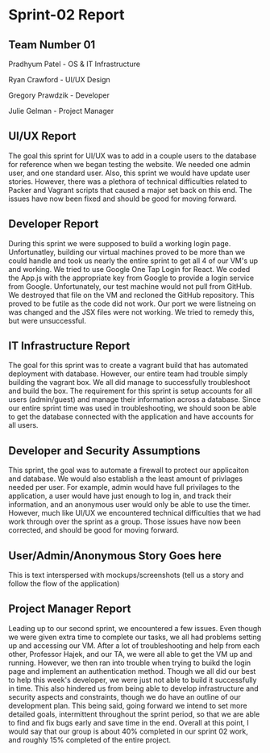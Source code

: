 # Sprint-02 Report

## Team Number 01

Pradhyum Patel - OS & IT Infrastructure

Ryan Crawford - UI/UX Design

Gregory Prawdzik - Developer

Julie Gelman - Project Manager

## UI/UX Report

The goal this sprint for UI/UX was to add in a couple users to the database for reference when we began testing the website. We needed one admin user, and one standard user. Also, this sprint we would have update user stories. However, there was a plethora of technical difficulties related to Packer and Vagrant scripts that caused a major set back on this end. The issues have now been fixed and should be good for moving forward.

## Developer Report

During this sprint we were supposed to build a working login page. Unfortunatley, building our virtual machines proved to be more than we could handle and took us nearly the entire sprint to get all 4 of our VM's up and working. We tried to use Google One Tap Login for React. We coded the App.js with the appropriate key from Google to provide a login service from Google. Unfortunately, our test machine would not pull from GitHub. We destroyed that file on the VM and recloned the GitHub repository. This proved to be futile as the code did not work.  Our port we were listneing on was changed and the JSX files were not working. We tried to remedy this, but were unsuccessful.  

## IT Infrastructure Report

The goal for this sprint was to create a vagrant build that has automated deployment with database. However, our entire team had trouble simply building the vagrant box. We all did manage to successfully troubleshoot and build the box. The requirement for this sprint is setup accounts for all users (admin/guest) and manage their information across a database. Since our entire sprint time was used in troubleshooting, we should soon be able to get the database connected with the application and have accounts for all users. 


## Developer and Security Assumptions

This sprint, the goal was to automate a firewall to protect our applicaiton and database. We would also establish a the least amount of privlages needed per user. For example, admin would have full privilages to the application, a user would have just enough to log in, and track their information, and an anonymous user would only be able to use the timer. However, much like UI/UX we encountered technical difficulties that we had work through over the sprint as a group. Those issues have now been corrected, and should be good for moving forward. 

## User/Admin/Anonymous Story Goes here

This is text interspersed with mockups/screenshots (tell us a story and follow the flow of the application)

## Project Manager Report

Leading up to our second sprint, we encountered a few issues. Even though we were given extra time to complete our tasks, we all had problems setting up and accessing our VM. After a lot of troubleshooting and help from each other, Professor Hajek, and our TA, we were all able to get the VM up and running. However, we then ran into trouble when trying to buikd the login page and implement an authentication method. Though we all did our best to help this week's developer, we were just not able to build it successfully in time. This also hindered us from being able to develop infrastructure and security aspects and constraints, though we do have an outline of our development plan. This being said, going forward we intend to set more detailed goals, intermittent throughout the sprint period, so that we are able to find and fix bugs early and save time in the end. Overall at this point, I would say that our group is about 40% completed in our sprint 02 work, and roughly 15% completed of the entire project.
